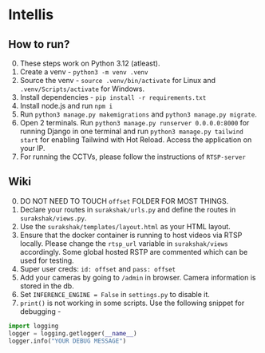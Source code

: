 # Intellis

## How to run?
0. These steps work on Python 3.12 (atleast).
1. Create a venv - `python3 -m venv .venv`
2. Source the venv - `source .venv/bin/activate` for Linux and `.venv/Scripts/activate` for Windows.
3. Install dependencies - `pip install -r requirements.txt`
4. Install node.js and run `npm i`
5. Run `python3 manage.py makemigrations` and `python3 manage.py migrate`. 
6. Open 2 terminals. Run `python3 manage.py runserver 0.0.0.0:8000` for running Django in one terminal and run `python3 manage.py tailwind start` for enabling Tailwind with Hot Reload. Access the application on your IP. 
7. For running the CCTVs, please follow the instructions of `RTSP-server`

## Wiki
0. DO NOT NEED TO TOUCH `offset` FOLDER FOR MOST THINGS.
1. Declare your routes in `surakshak/urls.py` and define the routes in `surakshak/views.py`.
2. Use the `surakshak/templates/layout.html` as your HTML layout.
3. Ensure that the docker container is running to host videos via RTSP locally. Please change the `rtsp_url` variable in `surakshak/views` accordingly. Some global hosted RSTP are commented which can be used for testing.
4. Super user creds: `id: offset` and `pass: offset`
5. Add your cameras by going to `/admin` in browser. Camera information is stored in the db.
6. Set `INFERENCE_ENGINE = False` in `settings.py` to disable it.
7. `print()` is not working in some scripts. Use the following snippet for debugging - 
```python
import logging 
logger = logging.getlogger(__name__)
logger.info("YOUR DEBUG MESSAGE")
```  
